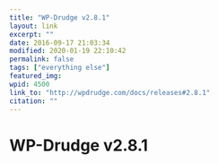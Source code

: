 ```yaml
---
title: "WP-Drudge v2.8.1"
layout: link
excerpt: ""
date: 2016-09-17 21:03:34
modified: 2020-01-19 22:10:42
permalink: false
tags: ["everything else"]
featured_img: 
wpid: 4500
link_to: "http://wpdrudge.com/docs/releases#2.8.1"
citation: ""
---
```


# WP-Drudge v2.8.1

